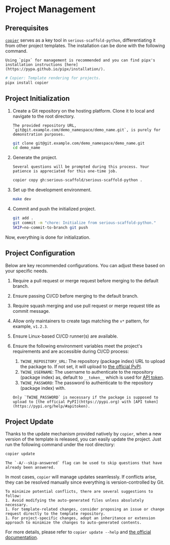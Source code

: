 # Project Management

## Prerequisites

[`copier`](https://copier.readthedocs.io/) serves as a key tool in `serious-scaffold-python`, differentiating it from other project templates. The installation can be done with the following command.

```{note}
Using `pipx` for management is recommended and you can find pipx's installation instructions [here](https://pypa.github.io/pipx/installation/).
```

```bash
# Copier: Template rendering for projects.
pipx install copier
```

## Project Initialization

1. Create a Git repository on the hosting platform. Clone it to local and navigate to the root directory.

    ```{note}
    The provided repository URL, `git@git.example.com/demo_namespace/demo_name.git`, is purely for demonstration purposes.
    ```

    ```bash
    git clone git@git.example.com/demo_namespace/demo_name.git
    cd demo_name
    ```

1. Generate the project.

    ```{note}
    Several questions will be prompted during this process. Your patience is appreciated for this one-time job.
    ```

    ```bash
    copier copy gh:serious-scaffold/serious-scaffold-python .
    ```

1. Set up the development environment.

    ```bash
    make dev
    ```

1. Commit and push the initialized project.

    ```bash
    git add .
    git commit -m "chore: Initialize from serious-scaffold-python."
    SKIP=no-commit-to-branch git push
    ```

Now, everything is done for initialization.

## Project Configuration

Below are key recommended configurations. You can adjust these based on your specific needs.

1. Require a pull request or merge request before merging to the default branch.
1. Ensure passing CI/CD before merging to the default branch.
1. Require squash merging and use pull request or merge request title as commit message.
1. Allow only maintainers to create tags matching the `v*` pattern, for example, `v1.2.3`.
1. Ensure Linux-based CI/CD runner(s) are available.
1. Ensure the following environment variables meet the project's requirements and are accessible during CI/CD process:
    1. `TWINE_REPOSITORY_URL`: The repository (package index) URL to upload the package to. If not set, it will upload to [the official PyPI](https://pypi.org).
    1. `TWINE_USERNAME`: The username to authenticate to the repository (package index) as, default to `__token__` which is used for [API token](https://pypi.org/help/#apitoken).
    1. `TWINE_PASSWORD`: The password to authenticate to the repository (package index) with.

    ```{note}
    Only `TWINE_PASSWORD` is necessary if the package is supposed to upload to [the official PyPI](https://pypi.org) with [API token](https://pypi.org/help/#apitoken).
    ```

## Project Update

Thanks to the update mechanism provided natively by `copier`, when a new version of the template is released, you can easily update the project. Just run the following command under the root directory:

```bash
copier update
```

```{note}
The `-A/--skip-answered` flag can be used to skip questions that have already been answered.
```

In most cases, `copier` will manage updates seamlessly. If conflicts arise, they can be resolved manually since everything is version-controlled by Git.

```{tip}
To minimize potential conflicts, there are several suggestions to follow:
1. Avoid modifying the auto-generated files unless absolutely necessary.
1. For template-related changes, consider proposing an issue or change request directly to the template repository.
1. For project-specific changes, adopt an inheritance or extension approach to minimize the changes to auto-generated contents.
```

For more details, please refer to `copier update --help` and [the official documentation](https://copier.readthedocs.io/en/stable/updating/).
